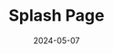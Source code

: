 ---
title: "Splash Page"
layout: splash
permalink: /splash-page/
date: 2024-05-07
header:
  overlay_color: "#000"
  overlay_filter: "0.5"
  overlay_image: /assets/images/burger.jpg
  actions:
    - label: "Learn More"
      url: "/terms/"
  caption: "This looks tasty"
excerpt: "Bacon ipsum dolor sit amet salami ham hock ham, hamburger corned beef short ribs kielbasa biltong t-bone drumstick tri-tip tail sirloin pork chop."
intro: 
  - excerpt: 'Nullam suscipit et nam, tellus velit pellentesque at malesuada, enim eaque. Quis nulla, netus tempor in diam gravida tincidunt, *proin faucibus* voluptate felis id sollicitudin. Centered with `type="center"`'
feature_row:
  - image_path: /assets/images/burger-rendering.jpg
    title: "Placeholder 3"
    excerpt: "This is some sample content that goes here with **Markdown** formatting."
---